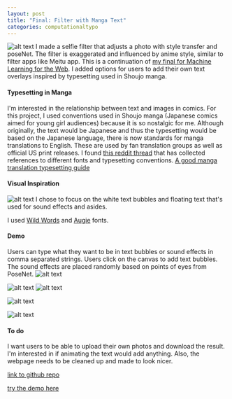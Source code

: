 ```yaml
---
layout: post
title: "Final: Filter with Manga Text"
categories: computationaltypo
---
```


![alt text](https://raw.githubusercontent.com/jirrian/jirrian.github.io/master/images/computationtypo/final/withText.png)
I made a selfie filter that adjusts a photo with style transfer and poseNet. The filter is exaggerated and influenced by anime style, similar to filter apps like Meitu app.
This is a continuation of [my final for Machine Learning for the Web](http://blog.jzhong.today/mlforweb/Final-Anime-Filter/). I added options for users to add their own text overlays inspired by typesetting used in Shoujo manga.

#### Typesetting in Manga ####

I'm interested in the relationship between text and images in comics. For this project, I used conventions used in Shoujo manga (Japanese comics aimed for young girl audiences) because it is so nostalgic for me. Although originally, the text would be Japanese and thus the typesetting would be based on the Japanese language, there is now standards for manga translations to English. These are used by fan translation groups as well as official US print releases. I found [this reddit thread](https://www.reddit.com/r/manga/comments/60mi92/sl_typesetters_whats_your_font_template/) that has collected references to different fonts and typesetting conventions.
[A good manga translation typesetting guide](https://fallensyndicate.wordpress.com/typesetting-tutorial/)

#### Visual Inspiration ####

![alt text](https://raw.githubusercontent.com/jirrian/jirrian.github.io/master/images/computationtypo/final/example.jpg)
I chose to focus on the white text bubbles and floating text that's used for sound effects and asides.

I used [Wild Words](http://fontsgeek.com/fonts/CC-Wild-Words-Roman) and [Augie](https://www.dafont.com/augie.font) fonts.

#### Demo ####

Users can type what they want to be in text bubbles or sound effects in comma separated strings. Users click on the canvas to add text bubbles. The sound effects are placed randomly based on points of eyes from PoseNet.
![alt text](https://raw.githubusercontent.com/jirrian/jirrian.github.io/master/images/computationtypo/final/screenshot.png)

![alt text](https://raw.githubusercontent.com/jirrian/jirrian.github.io/master/images/computationtypo/final/filtered.png)
![alt text](https://raw.githubusercontent.com/jirrian/jirrian.github.io/master/images/computationtypo/final/withText.png)

![alt text](https://raw.githubusercontent.com/jirrian/jirrian.github.io/master/images/computationtypo/final/withText2.png)

![alt text](https://raw.githubusercontent.com/jirrian/jirrian.github.io/master/images/computationtypo/final/2peopleWithText.png)

#### To do ####
I want users to be able to upload their own photos and download the result.
I'm interested in if animating the text would add anything.
Also, the webpage needs to be cleaned up and made to look nicer.

[link to github repo](https://github.com/jirrian/anime_filter_with_text)

[try the demo here](http://blog.jzhong.today/anime_filter_with_text/)
